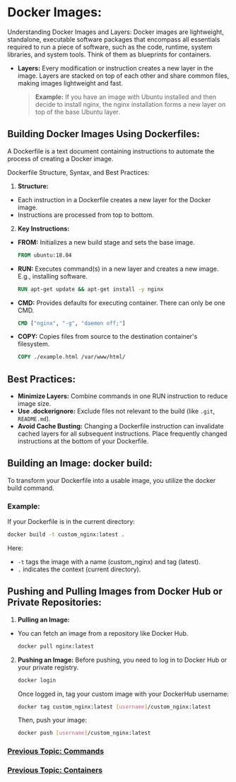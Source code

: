 # Docker Images:

Understanding Docker Images and Layers:
Docker images are lightweight, standalone, executable software packages that encompass all essentials required to run a piece of software, such as the code, runtime, system libraries, and system tools. Think of them as blueprints for containers.

-   **Layers:** Every modification or instruction creates a new layer in the image. Layers are stacked on top of each other and share common files, making images lightweight and fast.

    > **Example:** If you have an image with Ubuntu installed and then decide to install nginx, the nginx installation forms a new layer on top of the base Ubuntu layer.

## Building Docker Images Using Dockerfiles:

A Dockerfile is a text document containing instructions to automate the process of creating a Docker image.

Dockerfile Structure, Syntax, and Best Practices:

1. **Structure:**

-   Each instruction in a Dockerfile creates a new layer for the Docker image.
-   Instructions are processed from top to bottom.

2. **Key Instructions:**

-   **FROM:** Initializes a new build stage and sets the base image.

    ```Dockerfile
    FROM ubuntu:18.04
    ```

-   **RUN:** Executes command(s) in a new layer and creates a new image. E.g., installing software.

    ```Dockerfile
    RUN apt-get update && apt-get install -y nginx
    ```

-   **CMD:** Provides defaults for executing container. There can only be one CMD.

    ```Dockerfile
    CMD ["nginx", "-g", "daemon off;"]
    ```

-   **COPY:** Copies files from source to the destination container's filesystem.

    ```Dockerfile
    COPY ./example.html /var/www/html/
    ```

## Best Practices:

-   **Minimize Layers:** Combine commands in one RUN instruction to reduce image size.
-   **Use .dockerignore:** Exclude files not relevant to the build (like `.git`, `README.md`).
-   **Avoid Cache Busting:** Changing a Dockerfile instruction can invalidate cached layers for all subsequent instructions. Place frequently changed instructions at the bottom of your Dockerfile.

## Building an Image: docker build:

To transform your Dockerfile into a usable image, you utilize the docker build command.

### Example:

If your Dockerfile is in the current directory:

```bash
docker build -t custom_nginx:latest .
```

Here:

-   `-t` tags the image with a name (custom_nginx) and tag (latest).
-   `.` indicates the context (current directory).

## Pushing and Pulling Images from Docker Hub or Private Repositories:

1. **Pulling an Image:**

-   You can fetch an image from a repository like Docker Hub.

    ```bash
    docker pull nginx:latest
    ```

2. **Pushing an Image:**
   Before pushing, you need to log in to Docker Hub or your private registry.

    ```bash
    docker login
    ```

    Once logged in, tag your custom image with your DockerHub username:

    ```bash
    docker tag custom_nginx:latest [username]/custom_nginx:latest
    ```

    Then, push your image:

    ```bash
    docker push [username]/custom_nginx:latest
    ```

### [Previous Topic: Commands](/Docker/Commands.md)

### [Previous Topic: Containers](/Docker/Containers.md)
